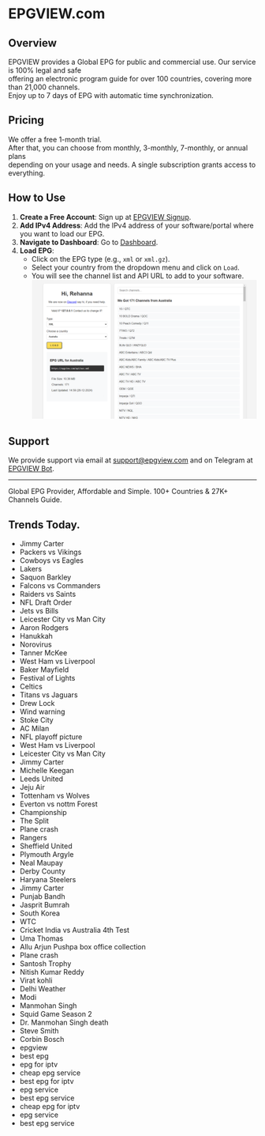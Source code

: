 # EPGVIEW.com



## Overview
EPGVIEW provides a Global EPG for public and commercial use. Our service is 100% legal and safe\
offering an electronic program guide for over 100 countries, covering more than 21,000 channels.\
Enjoy up to 7 days of EPG with automatic time synchronization.

## Pricing
We offer a free 1-month trial. \
After that, you can choose from monthly, 3-monthly, 7-monthly, or annual plans \
depending on your usage and needs. A single subscription grants access to everything.

## How to Use
1. **Create a Free Account**: Sign up at [EPGVIEW Signup](https://epgview.com/signup.php).
2. **Add IPv4 Address**: Add the IPv4 address of your software/portal where you want to load our EPG.
3. **Navigate to Dashboard**: Go to [Dashboard](https://epgview.com/dashboard.php).
4. **Load EPG**:
   - Click on the EPG type (e.g., `xml` or `xml.gz`).
   - Select your country from the dropdown menu and click on `Load`.
   - You will see the channel list and API URL to add to your software.
![EPGVIEW](img/dashboard.png)
## Support
We provide support via email at [support@epgview.com](mailto:support@epgview.com) and on Telegram at [EPGVIEW Bot](https://t.me/epgview_bot).

---

Global EPG Provider, Affordable and Simple. 100+ Countries & 27K+ Channels Guide.

## Trends Today.

- Jimmy Carter
- Packers vs Vikings
- Cowboys vs Eagles
- Lakers
- Saquon Barkley
- Falcons vs Commanders
- Raiders vs Saints
- NFL Draft Order
- Jets vs Bills
- Leicester City vs Man City
- Aaron Rodgers
- Hanukkah
- Norovirus
- Tanner McKee
- West Ham vs Liverpool
- Baker Mayfield
- Festival of Lights
- Celtics
- Titans vs Jaguars
- Drew Lock
- Wind warning
- Stoke City
- AC Milan
- NFL playoff picture
- West Ham vs Liverpool
- Leicester City vs Man City
- Jimmy Carter
- Michelle Keegan
- Leeds United
- Jeju Air
- Tottenham vs Wolves
- Everton vs nottm Forest
- Championship
- The Split
- Plane crash
- Rangers
- Sheffield United
- Plymouth Argyle
- Neal Maupay
- Derby County
- Haryana Steelers
- Jimmy Carter
- Punjab Bandh
- Jasprit Bumrah
- South Korea
- WTC
- Cricket India vs Australia 4th Test
- Uma Thomas
- Allu Arjun Pushpa box office collection
- Plane crash
- Santosh Trophy
- Nitish Kumar Reddy
- Virat kohli
- Delhi Weather
- Modi
- Manmohan Singh
- Squid Game Season 2
- Dr. Manmohan Singh death
- Steve Smith
- Corbin Bosch
- epgview
- best epg
- epg for iptv
- cheap epg service
- best epg for iptv
- epg service
- best epg service
- cheap epg for iptv
- epg service
- best epg service
